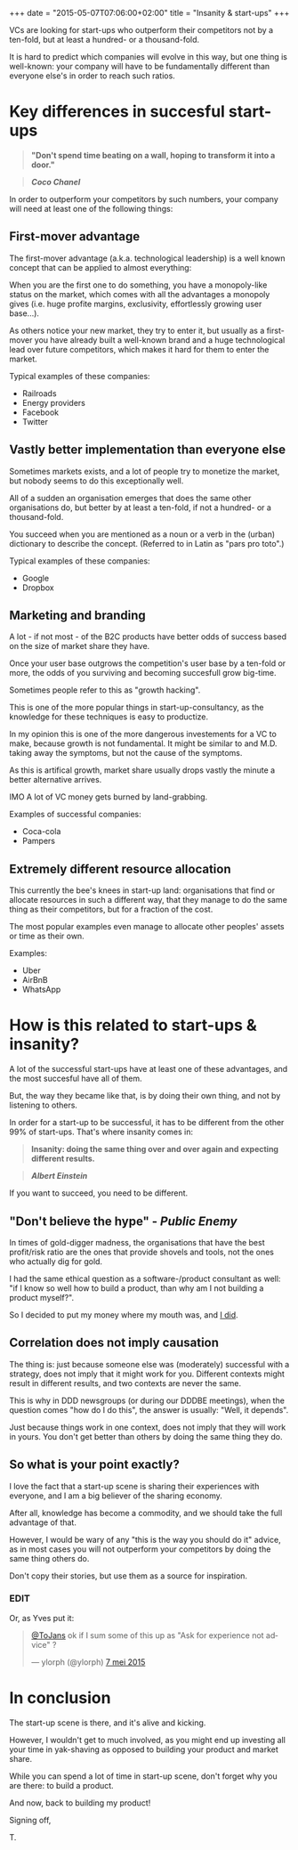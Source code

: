 +++
date = "2015-05-07T07:06:00+02:00"
title = "Insanity & start-ups"
+++

VCs are looking for start-ups who outperform their competitors not by a ten-fold, but at least a hundred- or a thousand-fold.

It is hard to predict which companies will evolve in this way, but one thing is well-known: your company will have to be fundamentally different than everyone else's in order to reach such ratios. 

# Key differences in succesful start-ups

>__"Don't spend time beating on a wall, hoping to transform it into a door."__

> ___Coco Chanel___

In order to outperform your competitors by such numbers, your company will need at least one of the following things:

## First-mover advantage

The first-mover advantage (a.k.a. technological leadership) is a well known concept that can be applied to almost everything:

When you are the first one to do something, you have a monopoly-like status on the market, which comes with all the advantages a monopoly gives (i.e. huge profite margins, exclusivity, effortlessly growing user base...).

As others notice your new market, they try to enter it, but usually as a first-mover you have already built a well-known brand and a huge technological lead over future competitors, which makes it hard for them to enter the market.

Typical examples of these companies:

- Railroads
- Energy providers
- Facebook
- Twitter

## Vastly better implementation than everyone else

Sometimes markets exists, and a lot of people try to monetize the market, but nobody seems to do this exceptionally well.

All of a sudden an organisation emerges that does the same other organisations do, but better by at least a ten-fold, if not a hundred- or a thousand-fold.

You succeed when you are mentioned as a noun or a verb in the (urban) dictionary to describe the concept. (Referred to in Latin as "pars pro toto".)

Typical examples of these companies:

- Google
- Dropbox

## Marketing and branding

A lot - if not most - of the B2C products have better odds of success based on the size of market share they have.

Once your user base outgrows the competition's user base by a ten-fold or more, the odds of you surviving and becoming succesfull grow big-time.

Sometimes people refer to this as "growth hacking".

This is one of the more popular things in start-up-consultancy, as the knowledge for these techniques is easy to productize.

In my opinion this is one of the more dangerous investements for a VC to make, because growth is not fundamental. It might be similar to and M.D. taking away the symptoms, but not the cause of the symptoms.

As this is artifical growth, market share usually drops vastly the minute a better alternative arrives.

IMO A lot of VC money gets burned by land-grabbing.

Examples of successful companies:

- Coca-cola
- Pampers

## Extremely different resource allocation

This currently the bee's knees in start-up land: organisations that find or allocate resources in such a different way, that they manage to do the same thing as their competitors, but for a fraction of the cost.

The most popular examples even manage to allocate other peoples' assets or time as their own.

Examples:

- Uber
- AirBnB
- WhatsApp

# How is this related to start-ups & insanity?


A lot of the successful start-ups have at least one of these advantages, and the most succesful have all of them.

But, the way they became like that, is by doing their own thing, and not by listening to others.

In order for a start-up to be successful, it has to be different from the other 99% of start-ups. That's where insanity comes in:

> __Insanity: doing the same thing over and over again and expecting different results.__

> ___Albert Einstein___

If you want to succeed, you need to be different.

## "Don't believe the hype" - _Public Enemy_

In times of gold-digger madness, the organisations that have the best profit/risk ratio are the ones that provide shovels and tools, not the ones who actually dig for gold. 

I had the same ethical question as a software-/product consultant as well: "if I know so well how to build a product, than why am I not building a product myself?".

So I decided to put my money where my mouth was, and [I did](/blog/2015/03/06/Building-your-own-product/).

## Correlation does not imply causation

The thing is: just because someone else was (moderately) successful with a strategy, does not imply that it might work for you. Different contexts might result in different results, and two contexts are never the same.

This is why in DDD newsgroups (or during our DDDBE meetings), when the question comes "how do I do this", the answer is usually: "Well, it depends".

Just because things work in one context, does not imply that they will work in yours. You don't get better than others by doing the same thing they do.

## So what is your point exactly?

I love the fact that a start-up scene is sharing their experiences with everyone, and I am a big believer of the sharing economy.

After all, knowledge has become a commodity, and we should take the full advantage of that.

However, I would be wary of any "this is the way you should do it" advice, as in most cases you will not outperform your competitors by doing the same thing others do.

Don't copy their stories, but use them as a source for inspiration.

### EDIT

Or, as Yves put it:

<blockquote class="twitter-tweet" lang="nl"><p lang="en" dir="ltr"><a href="https://twitter.com/ToJans">@ToJans</a> ok if I sum some of this up as &quot;Ask for experience not advice&quot; ?</p>&mdash; ylorph (@ylorph) <a href="https://twitter.com/ylorph/status/596232226813116416">7 mei 2015</a></blockquote>
<script async src="//platform.twitter.com/widgets.js" charset="utf-8"></script>



# In conclusion

The start-up scene is there, and it's alive and kicking. 

However, I wouldn't get to much involved, as you might end up investing all your time in yak-shaving as opposed to building your product and market share.

While you can spend a lot of time in start-up scene, don't forget why you are there: to build a product.

And now, back to building my product!

Signing off,

T.